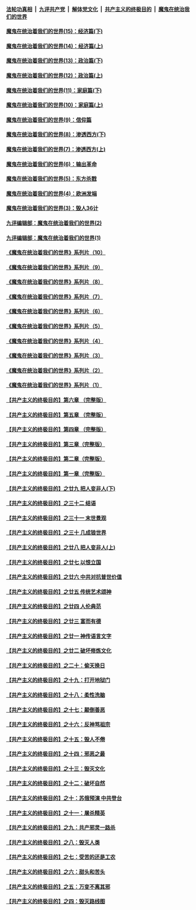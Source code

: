 ####  [法轮功真相](../../../../basic/blob/master/README.md?t=10121131) &nbsp;|&nbsp; [九评共产党](../../../../9ping.md/blob/master/README.md?t=10121131) &nbsp;|&nbsp; [解体党文化](../../../../jtdwh.md/blob/master/README.md?t=10121131)  &nbsp;|&nbsp; [共产主义的终极目的](../../../../gczydzjmd.md/blob/master/README.md?t=10121131) &nbsp;|&nbsp; [魔鬼在统治我们的世界](../../../../mgztzwmdsj.md/blob/master/README.md?t=10121131) 

#### [魔鬼在统治着我们的世界(15)：经济篇(下)](../pages/nsc422/n10469975.md?t=10121131) 

#### [魔鬼在统治着我们的世界(14)：经济篇(上)](../pages/nsc422/n10457370.md?t=10121131) 

#### [魔鬼在统治着我们的世界(13)：政治篇(下)](../pages/nsc422/n10448270.md?t=10121131) 

#### [魔鬼在统治着我们的世界(12)：政治篇(上)](../pages/nsc422/n10444576.md?t=10121131) 

#### [魔鬼在统治着我们的世界(11)：家庭篇(下)](../pages/nsc422/n10440961.md?t=10121131) 

#### [魔鬼在统治着我们的世界(10)：家庭篇(上)](../pages/nsc422/n10435448.md?t=10121131) 

#### [魔鬼在统治着我们的世界(9)：信仰篇](../pages/nsc422/n10432159.md?t=10121131) 

#### [魔鬼在统治着我们的世界(8)：渗透西方(下)](../pages/nsc422/n10429603.md?t=10121131) 

#### [魔鬼在统治着我们的世界(7)：渗透西方(上)](../pages/nsc422/n10426013.md?t=10121131) 

#### [魔鬼在统治着我们的世界(6)：输出革命](../pages/nsc422/n10421536.md?t=10121131) 

#### [魔鬼在统治着我们的世界(5)：东方杀戮](../pages/nsc422/n10417707.md?t=10121131) 

#### [魔鬼在统治着我们的世界(4)：欧洲发端](../pages/nsc422/n10414890.md?t=10121131) 

#### [魔鬼在统治着我们的世界(3)：毁人36计](../pages/nsc422/n10411583.md?t=10121131) 

#### [九评编辑部：魔鬼在统治着我们的世界(2)](../pages/nsc422/n10410036.md?t=10121131) 

#### [九评编辑部：魔鬼在统治着我们的世界(1)](../pages/nsc422/n10406825.md?t=10121131) 

#### [《魔鬼在统治着我们的世界》系列片（10）](../pages/nsc422/n12292670.md?t=10121131) 

#### [《魔鬼在统治着我们的世界》系列片（9）](../pages/nsc422/n12290859.md?t=10121131) 

#### [《魔鬼在统治着我们的世界》系列片（8）](../pages/nsc422/n12287445.md?t=10121131) 

#### [《魔鬼在统治着我们的世界》系列片（7）](../pages/nsc422/n12283425.md?t=10121131) 

#### [《魔鬼在统治着我们的世界》系列片（6）](../pages/nsc422/n12282314.md?t=10121131) 

#### [《魔鬼在统治着我们的世界》系列片（5）](../pages/nsc422/n12281419.md?t=10121131) 

#### [《魔鬼在统治着我们的世界》系列片（4）](../pages/nsc422/n12274024.md?t=10121131) 

#### [《魔鬼在统治着我们的世界》系列片（3）](../pages/nsc422/n12271322.md?t=10121131) 

#### [《魔鬼在统治着我们的世界》系列片（2）](../pages/nsc422/n12269049.md?t=10121131) 

#### [《魔鬼在统治着我们的世界》系列片（1）](../pages/nsc422/n12267575.md?t=10121131) 

#### [【共产主义的终极目的】第六章 （完整版）](../pages/nsc422/n11428913.md?t=10121131) 

#### [【共产主义的终极目的】第五章 （完整版）](../pages/nsc422/n11428912.md?t=10121131) 

#### [【共产主义的终极目的】第四章 （完整版）](../pages/nsc422/n11428907.md?t=10121131) 

#### [【共产主义的终极目的】第三章（完整版）](../pages/nsc422/n11428848.md?t=10121131) 

#### [【共产主义的终极目的】第二章（完整版）](../pages/nsc422/n11428831.md?t=10121131) 

#### [【共产主义的终极目的】第一章（完整版）](../pages/nsc422/n11417651.md?t=10121131) 

#### [【共产主义的终极目的】之廿九 把人变非人(下)](../pages/nsc422/n11344140.md?t=10121131) 

#### [【共产主义的终极目的】之三十二 结语](../pages/nsc422/n11360535.md?t=10121131) 

#### [【共产主义的终极目的】之三十一 末世景观](../pages/nsc422/n11351129.md?t=10121131) 

#### [【共产主义的终极目的】之三十 几成狼世界](../pages/nsc422/n11348280.md?t=10121131) 

#### [【共产主义的终极目的】之廿八 把人变非人(上)](../pages/nsc422/n11340492.md?t=10121131) 

#### [【共产主义的终极目的】之廿七 以恨立国](../pages/nsc422/n11336944.md?t=10121131) 

#### [【共产主义的终极目的】之廿六 中共对抗普世价值](../pages/nsc422/n11324785.md?t=10121131) 

#### [【共产主义的终极目的】之廿五 传统艺术颂神](../pages/nsc422/n11296396.md?t=10121131) 

#### [【共产主义的终极目的】之廿四 人伦典范](../pages/nsc422/n11296397.md?t=10121131) 

#### [【共产主义的终极目的】之廿三 富而有德](../pages/nsc422/n11283598.md?t=10121131) 

#### [【共产主义的终极目的】之廿一 神传语言文字](../pages/nsc422/n11263265.md?t=10121131) 

#### [【共产主义的终极目的】之廿二 破坏修炼文化](../pages/nsc422/n11245728.md?t=10121131) 

#### [【共产主义的终极目的】之二十：偷天换日](../pages/nsc422/n11238846.md?t=10121131) 

#### [【共产主义的终极目的】之十九：打开地狱门](../pages/nsc422/n11206376.md?t=10121131) 

#### [【共产主义的终极目的】之十八：柔性洗脑](../pages/nsc422/n11199994.md?t=10121131) 

#### [【共产主义的终极目的】之十七：颠倒善恶](../pages/nsc422/n11179782.md?t=10121131) 

#### [【共产主义的终极目的】之十六：反神骂祖宗](../pages/nsc422/n11166798.md?t=10121131) 

#### [【共产主义的终极目的】之十五：毁人不倦](../pages/nsc422/n11166792.md?t=10121131) 

#### [【共产主义的终极目的】之十四：邪恶之最](../pages/nsc422/n11150249.md?t=10121131) 

#### [【共产主义的终极目的】之十三：毁灭文化](../pages/nsc422/n11135227.md?t=10121131) 

#### [【共产主义的终极目的】之十二：破坏自然](../pages/nsc422/n11135214.md?t=10121131) 

#### [【共产主义的终极目的】之十：苏俄预演 中共登台](../pages/nsc422/n11118424.md?t=10121131) 

#### [【共产主义的终极目的】之十一：屠杀精英](../pages/nsc422/n11118442.md?t=10121131) 

#### [【共产主义的终极目的】之九：共产邪灵一路杀](../pages/nsc422/n11114139.md?t=10121131) 

#### [【共产主义的终极目的】之八：毁灭人类](../pages/nsc422/n11108503.md?t=10121131) 

#### [【共产主义的终极目的】之七：受苦的还是工农](../pages/nsc422/n11101809.md?t=10121131) 

#### [【共产主义的终极目的】之六：甜头和苦头](../pages/nsc422/n11096971.md?t=10121131) 

#### [【共产主义的终极目的】之五：万变不离其邪](../pages/nsc422/n11091285.md?t=10121131) 

#### [【共产主义的终极目的】之四：毁灭路线图](../pages/nsc422/n11086284.md?t=10121131) 

